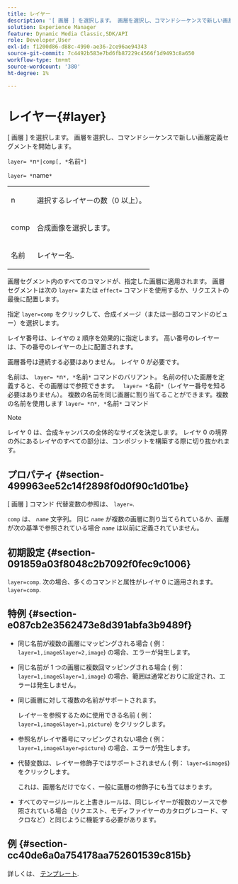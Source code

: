 ```yaml
---
title: レイヤー
description: '[ 画層 ] を選択します。 画層を選択し、コマンドシーケンスで新しい画層定義セグメントを開始します。'
solution: Experience Manager
feature: Dynamic Media Classic,SDK/API
role: Developer,User
exl-id: f1200d86-d88c-4990-ae36-2ce96ae94343
source-git-commit: 7c4492b583e7bd6fb87229c4566f1d9493c8a650
workflow-type: tm+mt
source-wordcount: '380'
ht-degree: 1%

---
```


# レイヤー{#layer}

[ 画層 ] を選択します。 画層を選択し、コマンドシーケンスで新しい画層定義セグメントを開始します。

`layer= *`n`*|comp[, *`名前`*]`

`layer= *`name`*`

<table id="simpletable_22DE3365A6454949B0D30C6D7110476E"> 
 <tr class="strow"> 
  <td class="stentry"> <p><span class="codeph"> <span class="varname"> n</span></span> </p></td> 
  <td class="stentry"> <p>選択するレイヤーの数（0 以上）。 </p></td> 
 </tr> 
 <tr class="strow"> 
  <td class="stentry"> <p><span class="codeph"> comp</span> </p></td> 
  <td class="stentry"> <p>合成画像を選択します。 </p></td> 
 </tr> 
 <tr class="strow"> 
  <td class="stentry"> <p><span class="codeph"> <span class="varname"> 名前</span></span> </p></td> 
  <td class="stentry"> <p>レイヤー名. </p></td> 
 </tr> 
</table>

画層セグメント内のすべてのコマンドが、指定した画層に適用されます。 画層セグメントは次の `layer=` または `effect=` コマンドを使用するか、リクエストの最後に配置します。

指定 `layer=comp` をクリックして、合成イメージ（または一部のコマンドのビュー）を選択します。

レイヤ番号は、レイヤの z 順序を効果的に指定します。 高い番号のレイヤーは、下の番号のレイヤーの上に配置されます。

画層番号は連続する必要はありません。 レイヤ 0 が必要です。

名前は、 `layer= *`n`*, *`名前`*` コマンドのバリアント。 名前の付いた画層を定義すると、その画層はで参照できます。 ` layer= *`名前`*`（レイヤー番号を知る必要はありません）。 複数の名前を同じ画層に割り当てることができます。複数の名前を使用します `layer= *`n`*, *`名前`*` コマンド

>[!NOTE]
>
>レイヤ 0 は、合成キャンバスの全体的なサイズを決定します。 レイヤ 0 の境界の外にあるレイヤのすべての部分は、コンポジットを構築する際に切り抜かれます。

## プロパティ {#section-499963ee52c14f2898f0d0f90c1d01be}

[ 画層 ] コマンド 代替変数の参照は、 `layer=`.

`comp` は、 *`name`* 文字列。 同じ *`name`* が複数の画層に割り当てられているか、画層が次の基準で参照されている場合 *`name`* は以前に定義されていません。

## 初期設定 {#section-091859a03f8048c2b7092f0fec9c1006}

`layer=comp`. 次の場合、多くのコマンドと属性がレイヤ 0 に適用されます。 `layer=comp`.

## 特例 {#section-e087cb2e3562473e8d391abfa3b9489f}

* 同じ名前が複数の画層にマッピングされる場合 ( 例： `layer=1,image&layer=2,image`) の場合、エラーが発生します。
* 同じ名前が 1 つの画層に複数回マッピングされる場合 ( 例： `layer=1,image&layer=1,image`) の場合、範囲は通常どおりに設定され、エラーは発生しません。
* 同じ画層に対して複数の名前がサポートされます。

   レイヤーを参照するために使用できる名前 ( 例： `layer=1,image&layer=1,picture`) をクリックします。
* 参照名がレイヤ番号にマッピングされない場合 ( 例： `layer=1,image&layer=picture`) の場合、エラーが発生します。
* 代替変数は、レイヤー修飾子ではサポートされません ( 例： `layer=$image$`) をクリックします。

   これは、画層名だけでなく、一般に画層の修飾子にも当てはまります。

* すべてのマージルールと上書きルールは、同じレイヤーが複数のソースで参照されている場合（リクエスト、モディファイヤーのカタログレコード、マクロなど）と同じように機能する必要があります。

## 例 {#section-cc40de6a0a754178aa752601539c815b}

詳しくは、 [テンプレート](../../../../../is-api/http-ref/image-serving-api-ref/c-http-protocol-reference/c-templates/c-templates.md#concept-3cd2d2adae0e41b2979b9640244d4d3e).
